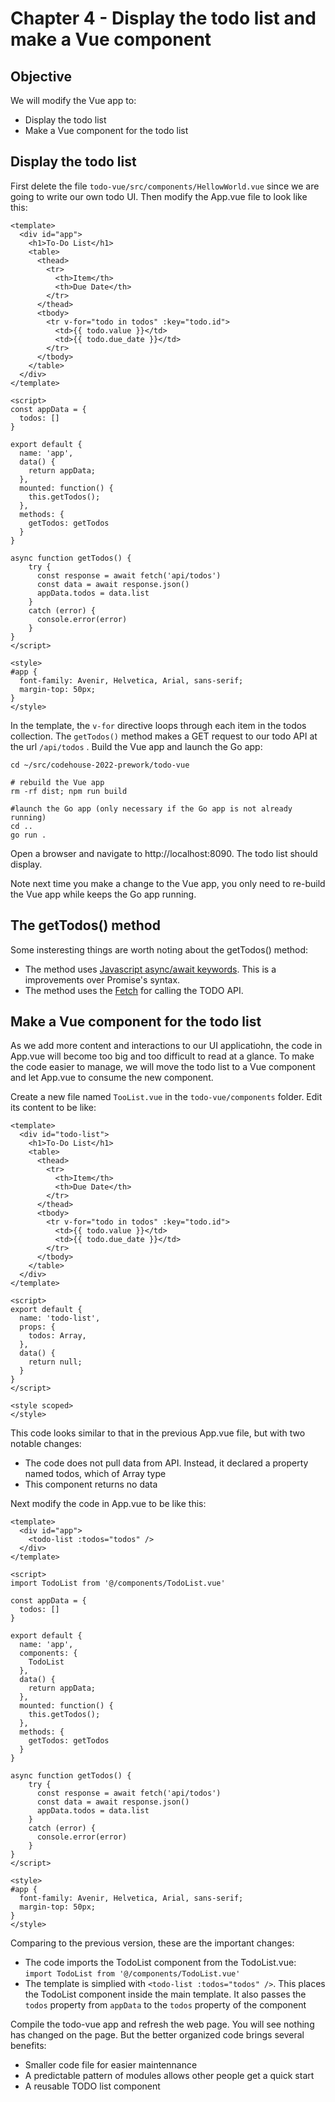 # Chapter 4 - Display the todo list and make a Vue component

## Objective
We will modify the Vue app to:
- Display the todo list
- Make a Vue component for the todo list


## Display the todo list
First delete the file `todo-vue/src/components/HellowWorld.vue` since we are going to write our own todo UI. Then modify the App.vue file to look like this:

```
<template>
  <div id="app">
    <h1>To-Do List</h1>
    <table>
      <thead>
        <tr>
          <th>Item</th>
          <th>Due Date</th>
        </tr>
      </thead>
      <tbody>
        <tr v-for="todo in todos" :key="todo.id">
          <td>{{ todo.value }}</td>
          <td>{{ todo.due_date }}</td>
        </tr>
      </tbody>
    </table>
  </div>
</template>

<script>
const appData = {
  todos: []
}

export default {
  name: 'app',
  data() {
    return appData;
  },
  mounted: function() {
    this.getTodos();
  },
  methods: {
    getTodos: getTodos
  }
}

async function getTodos() {
    try {
      const response = await fetch('api/todos')
      const data = await response.json()
      appData.todos = data.list
    } 
    catch (error) {
      console.error(error)
    }
}
</script>

<style>
#app {
  font-family: Avenir, Helvetica, Arial, sans-serif;
  margin-top: 50px;
}
</style>
```

In the template, the `v-for` directive loops through each item in the todos collection. The `getTodos()` method makes a GET request to our todo API at the url `/api/todos` . Build the Vue app and launch the Go app:

```
cd ~/src/codehouse-2022-prework/todo-vue

# rebuild the Vue app
rm -rf dist; npm run build

#launch the Go app (only necessary if the Go app is not already running)
cd ..
go run .
```
Open a browser and navigate to http://localhost:8090. The todo list should display.

Note next time you make a change to the Vue app, you only need to re-build the Vue app while keeps the Go app running.

## The getTodos() method
Some insteresting things are worth noting about the getTodos() method:
- The method uses [Javascript async/await keywords](https://developer.mozilla.org/en-US/docs/Learn/JavaScript/Asynchronous/Async_await). This is a improvements over Promise's syntax.  
- The method uses the [Fetch](https://developer.mozilla.org/en-US/docs/Web/API/Fetch_API/Using_Fetch) for calling the TODO API. 

## Make a Vue component for the todo list
As we add more content and interactions to our UI applicatiohn, the code in App.vue will become too big and too difficult to read at a glance. To make the code easier to manage, we will move the todo list to a Vue component and let App.vue to consume the new component.

Create a new file named `TooList.vue` in the `todo-vue/components` folder. Edit its content to be like:

```
<template>
  <div id="todo-list">
    <h1>To-Do List</h1>
    <table>
      <thead>
        <tr>
          <th>Item</th>
          <th>Due Date</th>
        </tr>
      </thead>
      <tbody>
        <tr v-for="todo in todos" :key="todo.id">
          <td>{{ todo.value }}</td>
          <td>{{ todo.due_date }}</td>
        </tr>
      </tbody>
    </table>
  </div>
</template>

<script>
export default {
  name: 'todo-list',
  props: {
    todos: Array,
  },
  data() {
    return null;
  }
}
</script>

<style scoped>
</style>
```


This code looks similar to that in the previous App.vue file, but with two notable changes:
- The code does not pull data from API. Instead, it declared a property named todos, which of Array type
- This component returns no data

Next modify the code in App.vue to be like this:

```
<template>
  <div id="app">
    <todo-list :todos="todos" />
  </div>
</template>

<script>
import TodoList from '@/components/TodoList.vue'

const appData = {
  todos: []
}
  
export default {
  name: 'app',
  components: {
    TodoList
  },
  data() {
    return appData;
  },
  mounted: function() {
    this.getTodos();
  },
  methods: {
    getTodos: getTodos
  }
}

async function getTodos() {
    try {
      const response = await fetch('api/todos')
      const data = await response.json()
      appData.todos = data.list
    } 
    catch (error) {
      console.error(error)
    }
}
</script>

<style>
#app {
  font-family: Avenir, Helvetica, Arial, sans-serif;
  margin-top: 50px;
}
</style>

```  

Comparing to the previous version, these are the important changes:
- The code imports the TodoList component from the TodoList.vue: `import TodoList from '@/components/TodoList.vue'`
- The template is simplied with `<todo-list :todos="todos" />`. This places the TodoList component inside the main template. It also passes the `todos` property from `appData` to the `todos` property of the component

Compile the todo-vue app and refresh the web page. You will see nothing has changed on the page. But the better organized code brings several benefits:
- Smaller code file for easier maintennance
- A predictable pattern of modules allows other people get a quick start
- A reusable TODO list component
